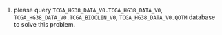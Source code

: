 1. please query `TCGA_HG38_DATA_V0.TCGA_HG38_DATA_V0`, `TCGA_HG38_DATA_V0.TCGA_BIOCLIN_V0`, `TCGA_HG38_DATA_V0.QOTM` database to solve this problem.

